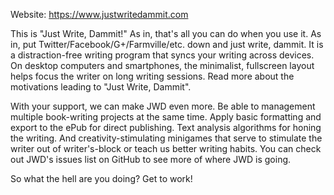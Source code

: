 Website: https://www.justwritedammit.com

This is "Just Write, Dammit!" As in, that's all you can do when you use it. As in, put Twitter/Facebook/G+/Farmville/etc. down and just write, dammit. It is a distraction-free writing program that syncs your writing across devices. On desktop computers and smartphones, the minimalist, fullscreen layout helps focus the writer on long writing sessions. Read more about the motivations leading to "Just Write, Dammit".

With your support, we can make JWD even more. Be able to management multiple book-writing projects at the same time. Apply basic formatting and export to the ePub for direct publishing. Text analysis algorithms for honing the writing. And creativity-stimulating minigames that serve to stimulate the writer out of writer's-block or teach us better writing habits. You can check out JWD's issues list on GitHub to see more of where JWD is going.

So what the hell are you doing? Get to work!
